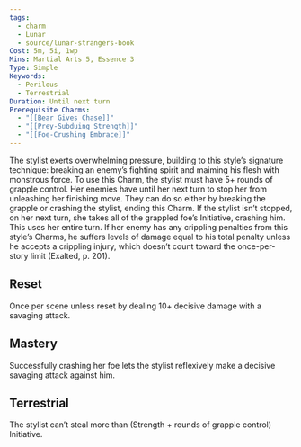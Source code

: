 ```yaml
---
tags:
  - charm
  - Lunar
  - source/lunar-strangers-book
Cost: 5m, 5i, 1wp
Mins: Martial Arts 5, Essence 3
Type: Simple
Keywords:
  - Perilous
  - Terrestrial
Duration: Until next turn
Prerequisite Charms:
  - "[[Bear Gives Chase]]"
  - "[[Prey-Subduing Strength]]"
  - "[[Foe-Crushing Embrace]]"
---
```

The stylist exerts overwhelming pressure, building to this style’s signature technique: breaking an enemy’s fighting spirit and maiming his flesh with monstrous force.
To use this Charm, the stylist must have 5+ rounds of grapple control. Her enemies have until her next turn to stop her from unleashing her finishing move. They can do so either by breaking the grapple or crashing the stylist, ending this Charm.
If the stylist isn’t stopped, on her next turn, she takes all of the grappled foe’s Initiative, crashing him. This uses her entire turn. If her enemy has any crippling penalties from this style’s Charms, he suffers levels of damage equal to his total penalty unless he accepts a crippling injury, which doesn’t count toward the once-per-story limit (Exalted, p. 201).

## Reset 
Once per scene unless reset by dealing 10+ decisive damage with a savaging attack.

## Mastery
Successfully crashing her foe lets the stylist reflexively make a decisive savaging attack against him.

## Terrestrial
The stylist can’t steal more than (Strength + rounds of grapple control) Initiative.